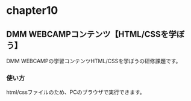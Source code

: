 # chapter10

## DMM WEBCAMPコンテンツ【HTML/CSSを学ぼう】

DMM WEBCAMPの学習コンテンツHTML/CSSを学ぼうの研修課題です。

### 使い方

html/cssファイルのため、PCのブラウザで実行できます。
